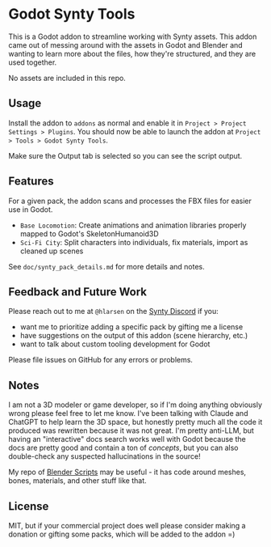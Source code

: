 # Godot Synty Tools

This is a Godot addon to streamline working with Synty assets. This addon came out of messing around with the assets in
Godot and Blender and wanting to learn more about the files, how they're structured, and they are used together.

No assets are included in this repo.

## Usage

Install the addon to `addons` as normal and enable it in `Project > Project Settings > Plugins`. You should now be able
to launch the addon at `Project > Tools > Godot Synty Tools`.

Make sure the Output tab is selected so you can see the script output.

## Features

For a given pack, the addon scans and processes the FBX files for easier use in Godot.

- `Base Locomotion`: Create animations and animation libraries properly mapped to Godot's SkeletonHumanoid3D
- `Sci-Fi City`: Split characters into individuals, fix materials, import as cleaned up scenes

See `doc/synty_pack_details.md` for more details and notes.

## Feedback and Future Work

Please reach out to me at `@hlarsen` on the [Synty Discord](https://discord.com/invite/syntystudios) if you:

- want me to prioritize adding a specific pack by gifting me a license
- have suggestions on the output of this addon (scene hierarchy, etc.)
- want to talk about custom tooling development for Godot

Please file issues on GitHub for any errors or problems.

## Notes

I am not a 3D modeler or game developer, so if I'm doing anything obviously wrong please feel free to let me know. I've
been talking with Claude and ChatGPT to help learn the 3D space, but honestly pretty much all the code it produced was
rewritten because it was not great. I'm pretty anti-LLM, but having an "interactive" docs search works well with Godot
because the docs are pretty good and contain a ton of _concepts_, but you can also double-check any suspected
hallucinations in the source!

My repo of [Blender Scripts](https://github.com/hlarsen/game-asset-blender-scripts) may be useful - it has code around
meshes, bones, materials, and other stuff like that.

## License

MIT, but if your commercial project does well please consider making a donation or gifting some packs, which will
be added to the addon =)
